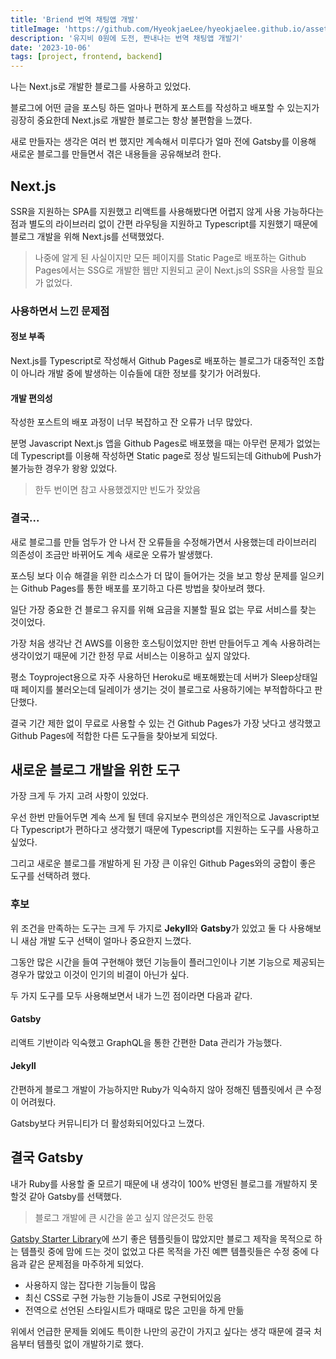 ```yaml
---
title: 'Briend 번역 채팅앱 개발'
titleImage: 'https://github.com/HyeokjaeLee/hyeokjaelee.github.io/assets/71566740/e5f6dadc-0b6d-4eb7-b382-3a55b3a2d977'
description: '유지비 0원에 도전, 짠내나는 번역 채팅앱 개발기'
date: '2023-10-06'
tags: [project, frontend, backend]
---
```


나는 Next.js로 개발한 블로그를 사용하고 있었다.

블로그에 어떤 글을 포스팅 하든 얼마나 편하게 포스트를 작성하고 배포할 수 있는지가 굉장히 중요한데 Next.js로 개발한 블로그는 항상 불편함을 느꼈다.

새로 만들자는 생각은 여러 번 했지만 계속해서 미루다가 얼마 전에 Gatsby를 이용해 새로운 블로그를 만들면서 겪은 내용들을 공유해보려 한다.

## Next.js

SSR을 지원하는 SPA를 지원했고 리액트를 사용해봤다면 어렵지 않게 사용 가능하다는 점과 별도의 라이브러리 없이 간편 라우팅을 지원하고 Typescript를 지원했기 때문에 블로그 개발을 위해 Next.js를 선택했었다.

> 나중에 알게 된 사실이지만 모든 페이지를 Static Page로 배포하는 Github Pages에서는 SSG로 개발한 웹만 지원되고 굳이 Next.js의 SSR을 사용할 필요가 없었다.

### 사용하면서 느낀 문제점

#### 정보 부족

Next.js를 Typescript로 작성해서 Github Pages로 배포하는 블로그가 대중적인 조합이 아니라 개발 중에 발생하는 이슈들에 대한 정보를 찾기가 어려웠다.

#### 개발 편의성

작성한 포스트의 배포 과정이 너무 복잡하고 잔 오류가 너무 많았다.

분명 Javascript Next.js 앱을 Github Pages로 배포했을 때는 아무런 문제가 없었는데 Typescript를 이용해 작성하면 Static page로 정상 빌드되는데 Github에 Push가 불가능한 경우가 왕왕 있었다.

> 한두 번이면 참고 사용했겠지만 빈도가 잦았음

### 결국...

새로 블로그를 만들 엄두가 안 나서 잔 오류들을 수정해가면서 사용했는데 라이브러리 의존성이 조금만 바뀌어도 계속 새로운 오류가 발생했다.

포스팅 보다 이슈 해결을 위한 리소스가 더 많이 들어가는 것을 보고 항상 문제를 일으키는 Github Pages를 통한 배포를 포기하고 다른 방법을 찾아보려 했다.

일단 가장 중요한 건 블로그 유지를 위해 요금을 지불할 필요 없는 무료 서비스를 찾는 것이었다.

가장 처음 생각난 건 AWS를 이용한 호스팅이었지만 한번 만들어두고 계속 사용하려는 생각이었기 때문에 기간 한정 무료 서비스는 이용하고 싶지 않았다.

평소 Toyproject용으로 자주 사용하던 Heroku로 배포해봤는데 서버가 Sleep상태일 때 페이지를 불러오는데 딜레이가 생기는 것이 블로그로 사용하기에는 부적합하다고 판단했다.

결국 기간 제한 없이 무료로 사용할 수 있는 건 Github Pages가 가장 낫다고 생각했고 Github Pages에 적합한 다른 도구들을 찾아보게 되었다.

## 새로운 블로그 개발을 위한 도구

가장 크게 두 가지 고려 사항이 있었다.

우선 한번 만들어두면 계속 쓰게 될 텐데 유지보수 편의성은 개인적으로 Javascript보다 Typescript가 편하다고 생각했기 때문에 Typescript를 지원하는 도구를 사용하고 싶었다.

그리고 새로운 블로그를 개발하게 된 가장 큰 이유인 Github Pages와의 궁합이 좋은 도구를 선택하려 했다.

### 후보

위 조건을 만족하는 도구는 크게 두 가지로 **Jekyll**와 **Gatsby**가 있었고 둘 다 사용해보니 새삼 개발 도구 선택이 얼마나 중요한지 느꼈다.

그동안 많은 시간을 들여 구현해야 했던 기능들이 플러그인이나 기본 기능으로 제공되는 경우가 많았고 이것이 인기의 비결이 아닌가 싶다.

두 가지 도구를 모두 사용해보면서 내가 느낀 점이라면 다음과 같다.

#### Gatsby

리액트 기반이라 익숙했고 GraphQL을 통한 간편한 Data 관리가 가능했다.

#### Jekyll

간편하게 블로그 개발이 가능하지만 Ruby가 익숙하지 않아 정해진 템플릿에서 큰 수정이 어려웠다.

Gatsby보다 커뮤니티가 더 활성화되어있다고 느꼈다.

## 결국 Gatsby

내가 Ruby를 사용할 줄 모르기 때문에 내 생각이 100% 반영된 블로그를 개발하지 못할것 같아 Gatsby를 선택했다.

> 블로그 개발에 큰 시간을 쏟고 싶지 않은것도 한몫

[Gatsby Starter Library](https://www.gatsbyjs.com/starters/)에 쓰기 좋은 템플릿들이 많았지만 블로그 제작을 목적으로 하는 템플릿 중에 맘에 드는 것이 없었고 다른 목적을 가진 예쁜 템플릿들은 수정 중에 다음과 같은 문제점을 마주하게 되었다.

- 사용하지 않는 잡다한 기능들이 많음
- 최신 CSS로 구현 가능한 기능들이 JS로 구현되어있음
- 전역으로 선언된 스타일시트가 때때로 많은 고민을 하게 만듦

위에서 언급한 문제들 외에도 특이한 나만의 공간이 가지고 싶다는 생각 때문에 결국 처음부터 템플릿 없이 개발하기로 했다.
